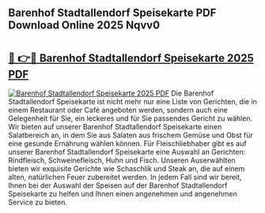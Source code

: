 ## Barenhof Stadtallendorf Speisekarte PDF Download Online 2025 Nqvv0

# <h2><a href="http://gccll4.nevu.top/?p=Barenhof+Stadtallendorf+Speisekarte">🔗 👉🔴 Barenhof Stadtallendorf Speisekarte 2025 PDF</a></h2>

[![Barenhof Stadtallendorf Speisekarte 2025 PDF](https://i.imgur.com/dBaPXMq.png)](http://gccll4.nevu.top/?p=Barenhof+Stadtallendorf+Speisekarte)
Die Barenhof Stadtallendorf Speisekarte ist nicht mehr nur eine Liste von Gerichten, die in einem Restaurant oder Café angeboten werden, sondern auch eine Gelegenheit für Sie, ein leckeres und für Sie passendes Gericht zu wählen. Wir bieten auf unserer Barenhof Stadtallendorf Speisekarte einen Salatbereich an, in dem Sie aus Salaten aus frischem Gemüse und Obst für eine gesunde Ernährung wählen können. Für Fleischliebhaber gibt es auf unserer Barenhof Stadtallendorf Speisekarte eine Auswahl an Gerichten: Rindfleisch, Schweinefleisch, Huhn und Fisch. Unseren Auserwählten bieten wir exquisite Gerichte wie Schaschlik und Steak an, die auf einem alten, natürlichen Feuer zubereitet werden. In jedem Fall sind wir bereit, Ihnen bei der Auswahl der Speisen auf der Barenhof Stadtallendorf Speisekarte zu helfen und Ihnen einen angenehmen und angenehmen Service zu bieten.
